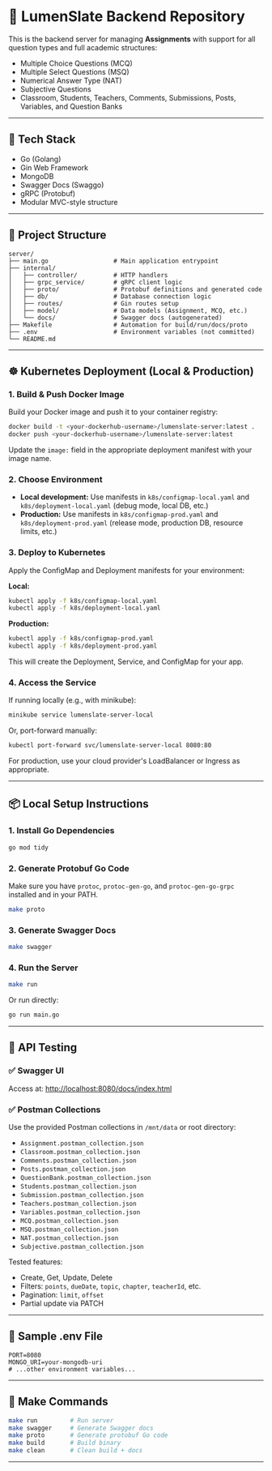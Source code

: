 # 🧠 LumenSlate Backend Repository

This is the backend server for managing **Assignments** with support for all question types and full academic structures:
- Multiple Choice Questions (MCQ)
- Multiple Select Questions (MSQ)
- Numerical Answer Type (NAT)
- Subjective Questions
- Classroom, Students, Teachers, Comments, Submissions, Posts, Variables, and Question Banks

---

## 🚀 Tech Stack

- Go (Golang)
- Gin Web Framework
- MongoDB
- Swagger Docs (Swaggo)
- gRPC (Protobuf)
- Modular MVC-style structure

---

## 📁 Project Structure

```
server/
├── main.go                  # Main application entrypoint
├── internal/
│   ├── controller/          # HTTP handlers
│   ├── grpc_service/        # gRPC client logic
│   ├── proto/               # Protobuf definitions and generated code
│   ├── db/                  # Database connection logic
│   ├── routes/              # Gin routes setup
│   ├── model/               # Data models (Assignment, MCQ, etc.)
│   └── docs/                # Swagger docs (autogenerated)
├── Makefile                 # Automation for build/run/docs/proto
├── .env                     # Environment variables (not committed)
└── README.md
```

---



## ☸️ Kubernetes Deployment (Local & Production)

### 1. Build & Push Docker Image

Build your Docker image and push it to your container registry:

```bash
docker build -t <your-dockerhub-username>/lumenslate-server:latest .
docker push <your-dockerhub-username>/lumenslate-server:latest
```

Update the `image:` field in the appropriate deployment manifest with your image name.

### 2. Choose Environment

- **Local development:** Use manifests in `k8s/configmap-local.yaml` and `k8s/deployment-local.yaml` (debug mode, local DB, etc.)
- **Production:** Use manifests in `k8s/configmap-prod.yaml` and `k8s/deployment-prod.yaml` (release mode, production DB, resource limits, etc.)

### 3. Deploy to Kubernetes

Apply the ConfigMap and Deployment manifests for your environment:

**Local:**
```bash
kubectl apply -f k8s/configmap-local.yaml
kubectl apply -f k8s/deployment-local.yaml
```

**Production:**
```bash
kubectl apply -f k8s/configmap-prod.yaml
kubectl apply -f k8s/deployment-prod.yaml
```

This will create the Deployment, Service, and ConfigMap for your app.

### 4. Access the Service

If running locally (e.g., with minikube):

```bash
minikube service lumenslate-server-local
```

Or, port-forward manually:

```bash
kubectl port-forward svc/lumenslate-server-local 8080:80
```

For production, use your cloud provider's LoadBalancer or Ingress as appropriate.

---

## 📦 Local Setup Instructions

### 1. Install Go Dependencies

```bash
go mod tidy
```

### 2. Generate Protobuf Go Code

Make sure you have `protoc`, `protoc-gen-go`, and `protoc-gen-go-grpc` installed and in your PATH.

```bash
make proto
```

### 3. Generate Swagger Docs

```bash
make swagger
```

### 4. Run the Server

```bash
make run
```

Or run directly:
```bash
go run main.go
```

---

## 🧪 API Testing

### ✅ Swagger UI

Access at: [http://localhost:8080/docs/index.html](http://localhost:8080/docs/index.html)

### ✅ Postman Collections

Use the provided Postman collections in `/mnt/data` or root directory:
- `Assignment.postman_collection.json`
- `Classroom.postman_collection.json`
- `Comments.postman_collection.json`
- `Posts.postman_collection.json`
- `QuestionBank.postman_collection.json`
- `Students.postman_collection.json`
- `Submission.postman_collection.json`
- `Teachers.postman_collection.json`
- `Variables.postman_collection.json`
- `MCQ.postman_collection.json`
- `MSQ.postman_collection.json`
- `NAT.postman_collection.json`
- `Subjective.postman_collection.json`

Tested features:
- Create, Get, Update, Delete
- Filters: `points`, `dueDate`, `topic`, `chapter`, `teacherId`, etc.
- Pagination: `limit`, `offset`
- Partial update via PATCH

---

## 📝 Sample .env File

```env
PORT=8080
MONGO_URI=your-mongodb-uri
# ...other environment variables...
```

---

## 📌 Make Commands

```bash
make run         # Run server
make swagger     # Generate Swagger docs
make proto       # Generate protobuf Go code
make build       # Build binary
make clean       # Clean build + docs
```

---